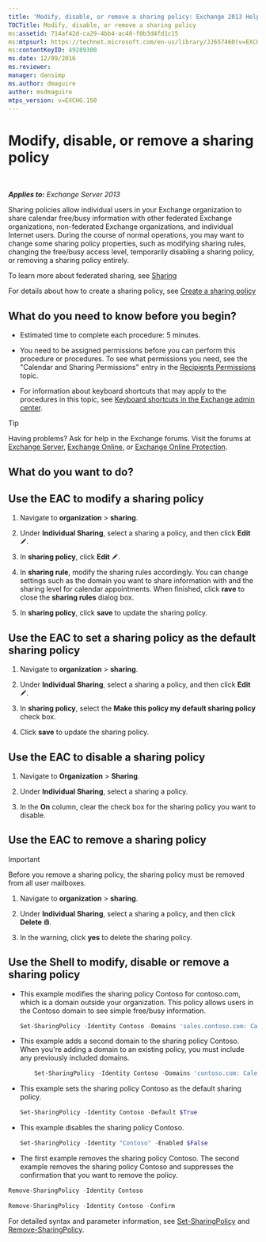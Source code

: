 ```yaml
---
title: 'Modify, disable, or remove a sharing policy: Exchange 2013 Help'
TOCTitle: Modify, disable, or remove a sharing policy
ms:assetid: 714af42d-ca29-4bb4-ac48-f0b3d4fd1c15
ms:mtpsurl: https://technet.microsoft.com/en-us/library/JJ657460(v=EXCHG.150)
ms:contentKeyID: 49289300
ms.date: 12/09/2016
ms.reviewer: 
manager: dansimp
ms.author: dmaguire
author: msdmaguire
mtps_version: v=EXCHG.150
---
```


# Modify, disable, or remove a sharing policy

 

_**Applies to:** Exchange Server 2013_


Sharing policies allow individual users in your Exchange organization to share calendar free/busy information with other federated Exchange organizations, non-federated Exchange organizations, and individual Internet users. During the course of normal operations, you may want to change some sharing policy properties, such as modifying sharing rules, changing the free/busy access level, temporarily disabling a sharing policy, or removing a sharing policy entirely.

To learn more about federated sharing, see [Sharing](sharing-exchange-2013-help.md)

For details about how to create a sharing policy, see [Create a sharing policy](create-a-sharing-policy-exchange-2013-help.md)

## What do you need to know before you begin?

  - Estimated time to complete each procedure: 5 minutes.

  - You need to be assigned permissions before you can perform this procedure or procedures. To see what permissions you need, see the "Calendar and Sharing Permissions" entry in the [Recipients Permissions](recipients-permissions-exchange-2013-help.md) topic.

  - For information about keyboard shortcuts that may apply to the procedures in this topic, see [Keyboard shortcuts in the Exchange admin center](keyboard-shortcuts-in-the-exchange-admin-center-2013-help.md).


> [!TIP]
> Having problems? Ask for help in the Exchange forums. Visit the forums at <A href="https://go.microsoft.com/fwlink/p/?linkid=60612">Exchange Server</A>, <A href="https://go.microsoft.com/fwlink/p/?linkid=267542">Exchange Online</A>, or <A href="https://go.microsoft.com/fwlink/p/?linkid=285351">Exchange Online Protection</A>.



## What do you want to do?

## Use the EAC to modify a sharing policy

1.  Navigate to **organization** \> **sharing**.

2.  Under **Individual Sharing**, select a sharing a policy, and then click **Edit** ![Edit icon](images/JJ218640.6f53ccb2-1f13-4c02-bea0-30690e6ea71d(EXCHG.150).gif "Edit icon").

3.  In **sharing policy**, click **Edit** ![Edit icon](images/JJ218640.6f53ccb2-1f13-4c02-bea0-30690e6ea71d(EXCHG.150).gif "Edit icon").

4.  In **sharing rule**, modify the sharing rules accordingly. You can change settings such as the domain you want to share information with and the sharing level for calendar appointments. When finished, click **rave** to close the **sharing rules** dialog box.

5.  In **sharing policy**, click **save** to update the sharing policy.

## Use the EAC to set a sharing policy as the default sharing policy

1.  Navigate to **organization** \> **sharing**.

2.  Under **Individual Sharing**, select a sharing a policy, and then click **Edit** ![Edit icon](images/JJ218640.6f53ccb2-1f13-4c02-bea0-30690e6ea71d(EXCHG.150).gif "Edit icon").

3.  In **sharing policy**, select the **Make this policy my default sharing policy** check box.

4.  Click **save** to update the sharing policy.

## Use the EAC to disable a sharing policy

1.  Navigate to **Organization** \> **Sharing**.

2.  Under **Individual Sharing**, select a sharing a policy.

3.  In the **On** column, clear the check box for the sharing policy you want to disable.

## Use the EAC to remove a sharing policy


> [!IMPORTANT]
> Before you remove a sharing policy, the sharing policy must be removed from all user mailboxes.



1.  Navigate to **organization** \> **sharing**.

2.  Under **Individual Sharing**, select a sharing a policy, and then click **Delete** ![Delete icon](images/Dd298078.14f639f6-61e8-4418-bbfb-0db14de9d2f5(EXCHG.150).gif "Delete icon").

3.  In the warning, click **yes** to delete the sharing policy.

## Use the Shell to modify, disable or remove a sharing policy

  - This example modifies the sharing policy Contoso for contoso.com, which is a domain outside your organization. This policy allows users in the Contoso domain to see simple free/busy information.
    
    ```powershell
    Set-SharingPolicy -Identity Contoso -Domains 'sales.contoso.com: CalendarSharingFreeBusySimple'
    ```

  - This example adds a second domain to the sharing policy Contoso. When you're adding a domain to an existing policy, you must include any previously included domains.
    
    ```powershell
        Set-SharingPolicy -Identity Contoso -Domains 'contoso.com: CalendarSharingFreeBusySimple', 'atlanta.contoso.com: CalendarSharingFreeBusyReviewer', 'beijing.contoso.com: CalendarSharingFreeBusyReviewer'
    ```

  - This example sets the sharing policy Contoso as the default sharing policy.
    
    ```powershell
    Set-SharingPolicy -Identity Contoso -Default $True
    ```

  - This example disables the sharing policy Contoso.
    
    ```powershell
    Set-SharingPolicy -Identity "Contoso" -Enabled $False
    ```

  - The first example removes the sharing policy Contoso. The second example removes the sharing policy Contoso and suppresses the confirmation that you want to remove the policy.
    
      
  ```powershell
  Remove-SharingPolicy -Identity Contoso
  ```

  ```powershell
  Remove-SharingPolicy -Identity Contoso -Confirm
  ```
     

For detailed syntax and parameter information, see [Set-SharingPolicy](https://technet.microsoft.com/en-us/library/dd297931\(v=exchg.150\)) and [Remove-SharingPolicy](https://technet.microsoft.com/en-us/library/dd351071\(v=exchg.150\)).

